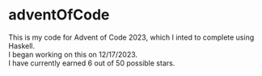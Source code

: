 # adventOfCode
 This is my code for Advent of Code 2023, which I inted to complete using Haskell.   
 I began working on this on 12/17/2023.  
 I have currently earned 6 out of 50 possible stars.  
